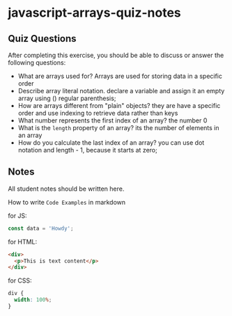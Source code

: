 # javascript-arrays-quiz-notes

## Quiz Questions

After completing this exercise, you should be able to discuss or answer the following questions:

- What are arrays used for?
  Arrays are used for storing data in a specific order
- Describe array literal notation.
  declare a variable and assign it an empty array using () regular parenthesis;
- How are arrays different from "plain" objects?
  they are have a specific order and use indexing to retrieve data rather than keys
- What number represents the first index of an array?
  the number 0
- What is the `length` property of an array?
  its the number of elements in an array
- How do you calculate the last index of an array?
  you can use dot notation and length - 1, because it starts at zero;

## Notes

All student notes should be written here.

How to write `Code Examples` in markdown

for JS:

```javascript
const data = 'Howdy';
```

for HTML:

```html
<div>
  <p>This is text content</p>
</div>
```

for CSS:

```css
div {
  width: 100%;
}
```

